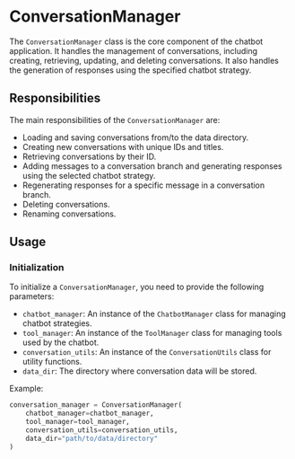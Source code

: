 # ConversationManager

The `ConversationManager` class is the core component of the chatbot application. It handles the management of conversations, including creating, retrieving, updating, and deleting conversations. It also handles the generation of responses using the specified chatbot strategy.

## Responsibilities

The main responsibilities of the `ConversationManager` are:

- Loading and saving conversations from/to the data directory.
- Creating new conversations with unique IDs and titles.
- Retrieving conversations by their ID.
- Adding messages to a conversation branch and generating responses using the selected chatbot strategy.
- Regenerating responses for a specific message in a conversation branch.
- Deleting conversations.
- Renaming conversations.

## Usage

### Initialization

To initialize a `ConversationManager`, you need to provide the following parameters:

- `chatbot_manager`: An instance of the `ChatbotManager` class for managing chatbot strategies.
- `tool_manager`: An instance of the `ToolManager` class for managing tools used by the chatbot.
- `conversation_utils`: An instance of the `ConversationUtils` class for utility functions.
- `data_dir`: The directory where conversation data will be stored.

Example:

```python
conversation_manager = ConversationManager(
    chatbot_manager=chatbot_manager,
    tool_manager=tool_manager,
    conversation_utils=conversation_utils,
    data_dir="path/to/data/directory"
)
```
